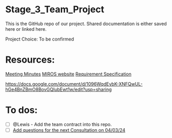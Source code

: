 # Stage_3_Team_Project 
This is the GitHub repo of our project.
Shared documentation is either saved here or linked here.


Project Choice: To be confirmed


# Resources:
[Meeting Minutes](https://docs.google.com/document/d/1T1ovChuFnpbQUvdSl6S3yWmoKYXqJVxnD0VXYR-l0wY/edit)
[MIROS website](https://www.miros.gov.my/xs/index.php)
[Requirement Specification](https://sheffieldhallam-my.sharepoint.com/:w:/g/personal/cmsmo_hallam_shu_ac_uk/EVra_gN0RhNNlT7vqod9UWMBtrzN5D6-QrwQDMS1nChaCQ?e=LZgXtA)

https://docs.google.com/document/d/1096WqdEybK-XNFQwUL-hGe4BnZBmO8BovGQIubEwt1w/edit?usp=sharing

# To dos:
- [ ] @Lewis - Add the team contract into this repo.
- [ ] [Add questions for the next Consultation on 04/03/24](https://docs.google.com/document/d/1NakwqqVfq1ckUN6AoTm0QLM07kNtyPI_n8Yf4PbP7xU/edit?usp=sharing) 
